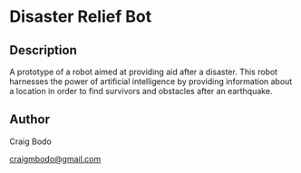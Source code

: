 # Disaster Relief Bot

## Description
A prototype of a robot aimed at providing aid after a disaster. This robot harnesses the power of artificial intelligence by providing information about a location in order to find survivors and obstacles after an earthquake.

## Author

Craig Bodo

craigmbodo@gmail.com